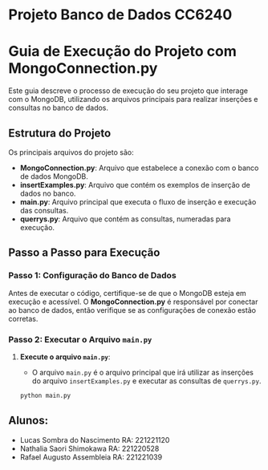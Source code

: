 # Projeto Banco de Dados CC6240
# Guia de Execução do Projeto com MongoConnection.py

Este guia descreve o processo de execução do seu projeto que interage com o MongoDB, utilizando os arquivos principais para realizar inserções e consultas no banco de dados.

## Estrutura do Projeto

Os principais arquivos do projeto são:

- **MongoConnection.py**: Arquivo que estabelece a conexão com o banco de dados MongoDB.
- **insertExamples.py**: Arquivo que contém os exemplos de inserção de dados no banco.
- **main.py**: Arquivo principal que executa o fluxo de inserção e execução das consultas.
- **querrys.py**: Arquivo que contém as consultas, numeradas para execução.

## Passo a Passo para Execução

### Passo 1: Configuração do Banco de Dados

Antes de executar o código, certifique-se de que o MongoDB esteja em execução e acessível. O **MongoConnection.py** é responsável por conectar ao banco de dados, então verifique se as configurações de conexão estão corretas.

### Passo 2: Executar o Arquivo `main.py`

1. **Execute o arquivo `main.py`**:
   - O arquivo `main.py` é o arquivo principal que irá utilizar as inserções do arquivo `insertExamples.py` e executar as consultas de `querrys.py`.
   
   ```bash
   python main.py


## Alunos:

- Lucas Sombra do Nascimento RA: 221221120
- Nathalia Saori Shimokawa RA: 221220528
- Rafael Augusto Assembleia RA: 221221039
